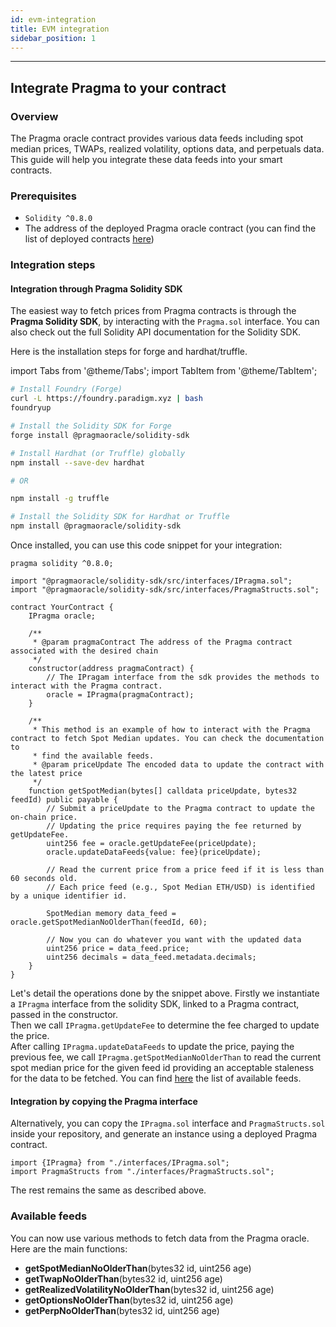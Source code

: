 ```yaml
---
id: evm-integration
title: EVM integration
sidebar_position: 1
---
```


---

## Integrate Pragma to your contract

### Overview

The Pragma oracle contract provides various data feeds including spot median prices, TWAPs, realized volatility, options data, and perpetuals data. This guide will help you integrate these data feeds into your smart contracts.

### Prerequisites

 - `Solidity ^0.8.0`
 - The address of the deployed Pragma oracle contract (you can find the list of deployed contracts [here](/v2/Price%20Feeds/Deployments))

### Integration steps

#### Integration through Pragma Solidity SDK

The easiest way to fetch prices from Pragma contracts is through the **Pragma Solidity SDK**, by interacting with the `Pragma.sol` interface.
You can also check out the full Solidity API documentation for the Solidity SDK.

Here is the installation steps for forge and hardhat/truffle.

import Tabs from '@theme/Tabs';
import TabItem from '@theme/TabItem';

<Tabs>
  <TabItem value="forge" label="Forge">

  ```bash
  # Install Foundry (Forge)
  curl -L https://foundry.paradigm.xyz | bash
  foundryup

  # Install the Solidity SDK for Forge
  forge install @pragmaoracle/solidity-sdk
  ```

  </TabItem>
  
  <TabItem value="hardhat-truffle" label="Hardhat/Truffle">

  ```bash
  # Install Hardhat (or Truffle) globally
  npm install --save-dev hardhat

  # OR

  npm install -g truffle

  # Install the Solidity SDK for Hardhat or Truffle
  npm install @pragmaoracle/solidity-sdk
  ```

  </TabItem>
</Tabs>


Once installed, you can use this code snippet for your integration: 
```solidity
pragma solidity ^0.8.0;
 
import "@pragmaoracle/solidity-sdk/src/interfaces/IPragma.sol";
import "@pragmaoracle/solidity-sdk/src/interfaces/PragmaStructs.sol";
 
contract YourContract {
    IPragma oracle;

    /**
     * @param pragmaContract The address of the Pragma contract associated with the desired chain
     */
    constructor(address pragmaContract) {
        // The IPragam interface from the sdk provides the methods to interact with the Pragma contract.
        oracle = IPragma(pragmaContract);
    }

    /**
     * This method is an example of how to interact with the Pragma contract to fetch Spot Median updates. You can check the documentation to
     * find the available feeds.
     * @param priceUpdate The encoded data to update the contract with the latest price
     */
    function getSpotMedian(bytes[] calldata priceUpdate, bytes32 feedId) public payable {
        // Submit a priceUpdate to the Pragma contract to update the on-chain price.
        // Updating the price requires paying the fee returned by getUpdateFee.
        uint256 fee = oracle.getUpdateFee(priceUpdate);
        oracle.updateDataFeeds{value: fee}(priceUpdate);

        // Read the current price from a price feed if it is less than 60 seconds old.
        // Each price feed (e.g., Spot Median ETH/USD) is identified by a unique identifier id.

        SpotMedian memory data_feed = oracle.getSpotMedianNoOlderThan(feedId, 60);

        // Now you can do whatever you want with the updated data
        uint256 price = data_feed.price;
        uint256 decimals = data_feed.metadata.decimals;
    }
}

```
Let's detail the operations done by the snippet above.
Firstly we instantiate a `IPragma` interface from the solidity SDK, linked to a Pragma contract, passed in the constructor.  
Then we call `IPragma.getUpdateFee` to determine the fee charged to update the price.  
After calling `IPragma.updateDataFeeds` to update the price, paying the previous fee,  we call `IPragma.getSpotMedianNoOlderThan` to read the current spot median price for the given feed id providing an acceptable staleness for the data to be fetched. 
You can find [here](/v2/Price%20Feeds/supported-assets-chains) the list of available feeds. 


#### Integration by copying the Pragma interface

Alternatively, you can copy the `IPragma.sol` interface  and `PragmaStructs.sol` inside your repository, and generate an instance using a deployed Pragma contract.

```solidity
import {IPragma} from "./interfaces/IPragma.sol";
import PragmaStructs from "./interfaces/PragmaStructs.sol";
```

The rest remains the same as described above.



### Available feeds

You can now use various methods to fetch data from the Pragma oracle. Here are the main functions:

-  **getSpotMedianNoOlderThan**(bytes32 id, uint256 age)
-  **getTwapNoOlderThan**(bytes32 id, uint256 age)
-  **getRealizedVolatilityNoOlderThan**(bytes32 id, uint256 age)
-  **getOptionsNoOlderThan**(bytes32 id, uint256 age)
-  **getPerpNoOlderThan**(bytes32 id, uint256 age)

